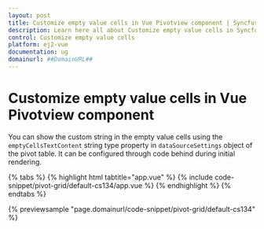 ```yaml
---
layout: post
title: Customize empty value cells in Vue Pivotview component | Syncfusion
description: Learn here all about Customize empty value cells in Syncfusion Vue Pivotview component of Syncfusion Essential JS 2 and more.
control: Customize empty value cells 
platform: ej2-vue
documentation: ug
domainurl: ##DomainURL##
---
```


# Customize empty value cells in Vue Pivotview component

You can show the custom string in the empty value cells using the `emptyCellsTextContent` string type property in `dataSourceSettings` object of the pivot table. It can be configured through code behind during initial rendering.

{% tabs %}
{% highlight html tabtitle="app.vue" %}
{% include code-snippet/pivot-grid/default-cs134/app.vue %}
{% endhighlight %}
{% endtabs %}
        
{% previewsample "page.domainurl/code-snippet/pivot-grid/default-cs134" %}
